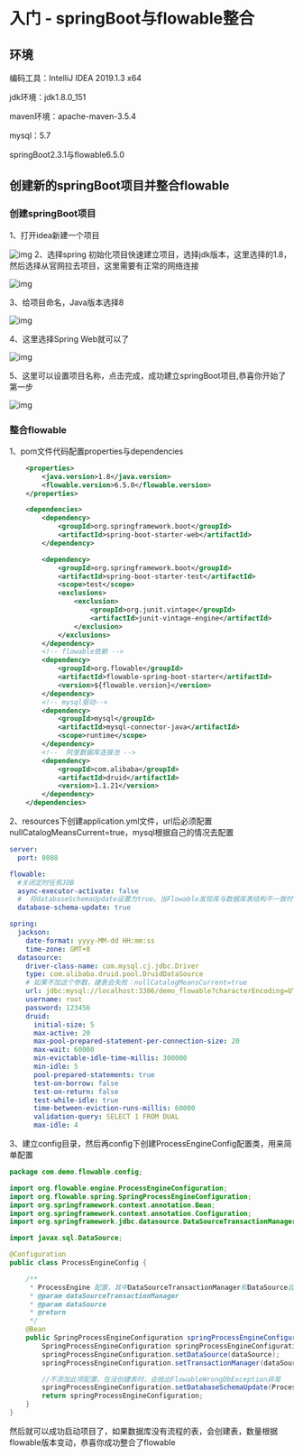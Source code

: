 # 入门 - springBoot与flowable整合
## 环境
编码工具：IntelliJ IDEA 2019.1.3 x64

jdk环境：jdk1.8.0_151

maven环境：apache-maven-3.5.4

mysql：5.7

springBoot2.3.1与flowable6.5.0
## 创建新的springBoot项目并整合flowable
### 创建springBoot项目
1、打开idea新建一个项目

![img](../../../docs/.vuepress/public/img/oa/introduction/1.png)
2、选择spring 初始化项目快速建立项目，选择jdk版本，这里选择的1.8，然后选择从官网拉去项目，这里需要有正常的网络连接

![img](../../../docs/.vuepress/public/img/oa/introduction/2.png)

3、给项目命名，Java版本选择8

![img](../../../docs/.vuepress/public/img/oa/introduction/3.png)

4、这里选择Spring Web就可以了

![img](../../../docs/.vuepress/public/img/oa/introduction/4.png)

5、这里可以设置项目名称，点击完成，成功建立springBoot项目,恭喜你开始了第一步

![img](../../../docs/.vuepress/public/img/oa/introduction/5.png)

### 整合flowable
1、pom文件代码配置properties与dependencies

```xml
    <properties>
        <java.version>1.8</java.version>
        <flowable.version>6.5.0</flowable.version>
    </properties>

    <dependencies>
        <dependency>
            <groupId>org.springframework.boot</groupId>
            <artifactId>spring-boot-starter-web</artifactId>
        </dependency>

        <dependency>
            <groupId>org.springframework.boot</groupId>
            <artifactId>spring-boot-starter-test</artifactId>
            <scope>test</scope>
            <exclusions>
                <exclusion>
                    <groupId>org.junit.vintage</groupId>
                    <artifactId>junit-vintage-engine</artifactId>
                </exclusion>
            </exclusions>
        </dependency>
        <!-- flowable依赖 -->
        <dependency>
            <groupId>org.flowable</groupId>
            <artifactId>flowable-spring-boot-starter</artifactId>
            <version>${flowable.version}</version>
        </dependency>
        <!-- mysql驱动-->
        <dependency>
            <groupId>mysql</groupId>
            <artifactId>mysql-connector-java</artifactId>
            <scope>runtime</scope>
        </dependency>
        <!--  阿里数据库连接池 -->
        <dependency>
            <groupId>com.alibaba</groupId>
            <artifactId>druid</artifactId>
            <version>1.1.21</version>
        </dependency>
    </dependencies>
```

2、resources下创建application.yml文件，url后必须配置nullCatalogMeansCurrent=true，mysql根据自己的情况去配置

```yaml
server:
  port: 8088

flowable:
  #关闭定时任务JOB
  async-executor-activate: false
  #  将databaseSchemaUpdate设置为true。当Flowable发现库与数据库表结构不一致时，会自动将数据库表结构升级至新版本。
  database-schema-update: true

spring:
  jackson:
    date-format: yyyy-MM-dd HH:mm:ss
    time-zone: GMT+8
  datasource:
    driver-class-name: com.mysql.cj.jdbc.Driver
    type: com.alibaba.druid.pool.DruidDataSource
    # 如果不加这个参数，建表会失败：nullCatalogMeansCurrent=true
    url: jdbc:mysql://localhost:3306/demo_flowable?characterEncoding=UTF-8&rewriteBatchedStatements=true&useSSL=false&allowPublicKeyRetrieval=true&serverTimezone=Asia/Shanghai&nullCatalogMeansCurrent=true
    username: root
    password: 123456
    druid:
      initial-size: 5
      max-active: 20
      max-pool-prepared-statement-per-connection-size: 20
      max-wait: 60000
      min-evictable-idle-time-millis: 300000
      min-idle: 5
      pool-prepared-statements: true
      test-on-borrow: false
      test-on-return: false
      test-while-idle: true
      time-between-eviction-runs-millis: 60000
      validation-query: SELECT 1 FROM DUAL
      max-idle: 4
```
3、建立config目录，然后再config下创建ProcessEngineConfig配置类，用来简单配置

```java
package com.demo.flowable.config;

import org.flowable.engine.ProcessEngineConfiguration;
import org.flowable.spring.SpringProcessEngineConfiguration;
import org.springframework.context.annotation.Bean;
import org.springframework.context.annotation.Configuration;
import org.springframework.jdbc.datasource.DataSourceTransactionManager;

import javax.sql.DataSource;

@Configuration
public class ProcessEngineConfig {

    /**
     * ProcessEngine 配置，其中DataSourceTransactionManager和DataSource自动注入
     * @param dataSourceTransactionManager
     * @param dataSource
     * @return
     */
    @Bean
    public SpringProcessEngineConfiguration springProcessEngineConfiguration(DataSourceTransactionManager dataSourceTransactionManager,DataSource dataSource) {
        SpringProcessEngineConfiguration springProcessEngineConfiguration = new SpringProcessEngineConfiguration();
        springProcessEngineConfiguration.setDataSource(dataSource);
        springProcessEngineConfiguration.setTransactionManager(dataSourceTransactionManager);

        //不添加此项配置，在没创建表时，会抛出FlowableWrongDbException异常
        springProcessEngineConfiguration.setDatabaseSchemaUpdate(ProcessEngineConfiguration.DB_SCHEMA_UPDATE_TRUE);
        return springProcessEngineConfiguration;
    }
}
```
然后就可以成功启动项目了，如果数据库没有流程的表，会创建表，数量根据flowable版本变动，恭喜你成功整合了flowable